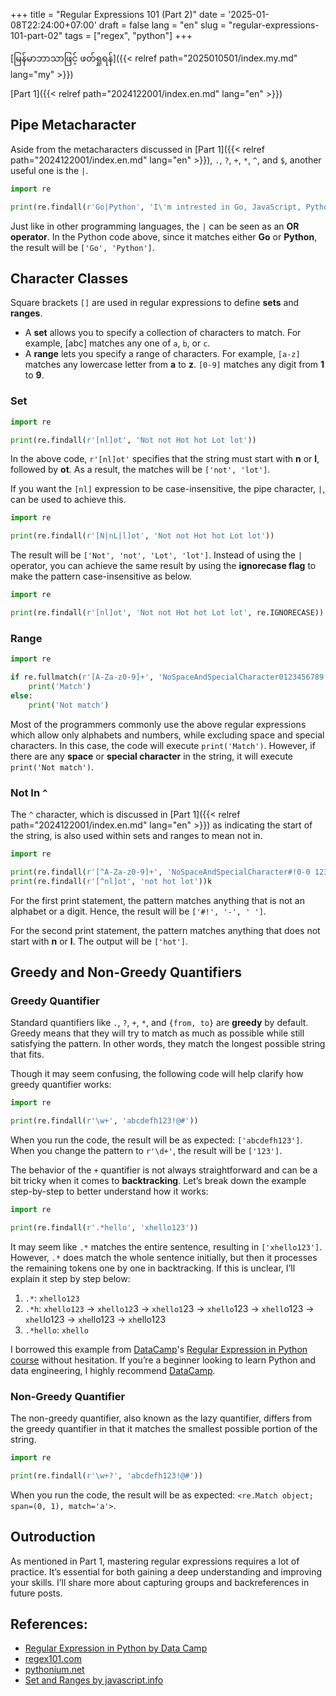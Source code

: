 +++
title = "Regular Expressions 101 (Part 2)"
date = '2025-01-08T22:24:00+07:00'
draft = false
lang = "en"
slug = "regular-expressions-101-part-02"
tags = ["regex", "python"]
+++

[မြန်မာဘာသာဖြင့် ဖတ်ရှုရန်]({{< relref path="2025010501/index.my.md" lang="my" >}})

[Part 1]({{< relref path="2024122001/index.en.md" lang="en" >}})

## Pipe Metacharacter
Aside from the metacharacters discussed in [Part 1]({{< relref path="2024122001/index.en.md" lang="en" >}}), `.`, `?`, `+`, `*`, `^`, and `$`, another useful one is the `|`.
```python
import re

print(re.findall(r'Go|Python', 'I\'m intrested in Go, JavaScript, Python, and SQL'))
```
Just like in other programming languages, the `|` can be seen as an **OR operator**. In the Python code above, since it matches either **Go** or **Python**, the result will be `['Go', 'Python']`.

## Character Classes
Square brackets `[]` are used in regular expressions to define **sets** and **ranges**.
- A **set** allows you to specify a collection of characters to match. For example, [abc] matches any one of `a`, `b`, or `c`.
- A **range** lets you specify a range of characters. For example, `[a-z]` matches any lowercase letter from **a** to **z**. `[0-9]` matches any digit from **1** to **9**.

### Set
```python
import re

print(re.findall(r'[nl]ot', 'Not not Hot hot Lot lot'))
```
In the above code, `r'[nl]ot'` specifies that the string must start with **n** or **l**, followed by **ot**. As a result, the matches will be `['not', 'lot']`.

If you want the `[nl]` expression to be case-insensitive, the pipe character, `|`, can be used to achieve this.
```python
import re

print(re.findall(r'[N|nL|l]ot', 'Not not Hot hot Lot lot'))
```
The result will be `['Not', 'not', 'Lot', 'lot']`. Instead of using the `|` operator, you can achieve the same result by using the **ignorecase flag** to make the pattern case-insensitive as below.
```python
import re

print(re.findall(r'[nl]ot', 'Not not Hot hot Lot lot', re.IGNORECASE))
```

### Range
```python
import re

if re.fullmatch(r'[A-Za-z0-9]+', 'NoSpaceAndSpecialCharacter0123456789'):
    print('Match')
else:
    print('Not match')
```
Most of the programmers commonly use the above regular expressions which allow only alphabets and numbers, while excluding space and special characters. In this case, the code will execute `print('Match')`. However, if there are any **space** or **special character** in the string, it will execute `print('Not match')`.

### Not In `^`
The `^` character, which is discussed in [Part 1]({{< relref path="2024122001/index.en.md" lang="en" >}}) as indicating the start of the string, is also used within sets and ranges to mean not in.
```python
import re

print(re.findall(r'[^A-Za-z0-9]+', 'NoSpaceAndSpecialCharacter#!0-0 123456789'))
print(re.findall(r'[^nl]ot', 'not hot lot'))k
```
For the first print statement, the pattern matches anything that is not an alphabet or a digit. Hence, the result will be `['#!', '-', ' ']`.

For the second print statement, the pattern matches anything that does not start with **n** or **l**. The output will be `['hot']`.

## Greedy and Non-Greedy Quantifiers
### Greedy Quantifier
Standard quantifiers like `.`, `?`, `+`, `*`, and `{from, to}` are **greedy** by default. Greedy means that they will try to match as much as possible while still satisfying the pattern. In other words, they match the longest possible string that fits.

Though it may seem confusing, the following code will help clarify how greedy quantifier works:
```python
import re

print(re.findall(r'\w+', 'abcdefh123!@#'))
```
When you run the code, the result will be as expected: `['abcdefh123']`. When you change the pattern to `r'\d+'`, the result will be `['123']`.

The behavior of the `+` quantifier is not always straightforward and can be a bit tricky when it comes to **backtracking**. Let’s break down the example step-by-step to better understand how it works:
```python
import re

print(re.findall(r'.*hello', 'xhello123'))
```
It may seem like `.*` matches the entire sentence, resulting in `['xhello123']`. However, `.*` does match the whole sentence initially, but then it processes the remaining tokens one by one in backtracking. If this is unclear, I’ll explain it step by step below:

1. `.*`: `xhello123`
2. `.*h`: `xhello123` -> `xhello12`3 -> `xhello1`23 -> `xhello`123 -> `xhell`o123 -> `xhel`lo123 -> `xhe`llo123 -> `xh`ello123
3. `.*hello`: `xhello`

I borrowed this example from [DataCamp](https://www.datacamp.com/)'s [Regular Expression in Python course](https://campus.datacamp.com/courses/regular-expressions-in-python) without hesitation. If you’re a beginner looking to learn Python and data engineering, I highly recommend [DataCamp](https://www.datacamp.com/).

### Non-Greedy Quantifier
The non-greedy quantifier, also known as the lazy quantifier, differs from the greedy quantifier in that it matches the smallest possible portion of the string.
```python
import re

print(re.findall(r'\w+?', 'abcdefh123!@#'))
```
When you run the code, the result will be as expected: `<re.Match object; span=(0, 1), match='a'>`.

## Outroduction
As mentioned in Part 1, mastering regular expressions requires a lot of practice. It’s essential for both gaining a deep understanding and improving your skills. I’ll share more about capturing groups and backreferences in future posts.

## References:
- [Regular Expression in Python by Data Camp](https://campus.datacamp.com/courses/regular-expressions-in-python)
- [regex101.com](https://regex101.com/)
- [pythonium.net](https://pythonium.net/regex)
- [Set and Ranges by javascript.info](https://javascript.info/regexp-character-sets-and-ranges)
